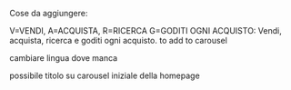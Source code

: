 Cose da aggiungere:

V=VENDI, A=ACQUISTA, R=RICERCA G=GODITI OGNI ACQUISTO: Vendi, acquista, ricerca e goditi ogni acquisto. to add to carousel

cambiare lingua dove manca

possibile titolo su carousel iniziale della homepage

